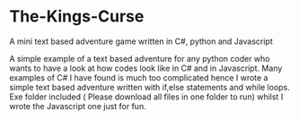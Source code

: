 # The-Kings-Curse
A mini text based adventure game written in C#, python and Javascript 


A simple example of a text based adventure for any python coder who wants to have a look at how codes look like in C# and in Javascript. Many examples of C# I have found is much too complicated hence I wrote a simple text based adventure written with if,else statements and while loops. Exe folder included ( Please download all files in one folder to run) whilst I wrote the Javascript one just for fun.  


